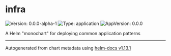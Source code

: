 # infra

![Version: 0.0.0-alpha-1](https://img.shields.io/badge/Version-0.0.0--alpha--1-informational?style=flat-square) ![Type: application](https://img.shields.io/badge/Type-application-informational?style=flat-square) ![AppVersion: 0.0.0](https://img.shields.io/badge/AppVersion-0.0.0-informational?style=flat-square)

A Helm "monochart" for deploying common application patterns

----------------------------------------------
Autogenerated from chart metadata using [helm-docs v1.13.1](https://github.com/norwoodj/helm-docs/releases/v1.13.1)
